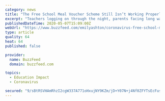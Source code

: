 ```yaml
---
category: news
title: "The Free School Meal Voucher Scheme Still Isn’t Working Properly, 7 Weeks After Schools Closed Due To Coronavirus"
excerpt: "Teachers logging on through the night, parents facing long waits for vouchers, some codes rejected at the tills. Some schools are being forced to resort to food banks to make sure children are being fed."
publishedDateTime: 2020-05-07T15:09:00Z
webUrl: "https://www.buzzfeed.com/emilyashton/coronavirus-free-school-meal-vouchers"
type: article
quality: 64
heat: 64
published: false

provider:
  name: BuzzFeed
  domain: buzzfeed.com

topics:
  - Education Impact
  - Coronavirus

secured: "9/sBtRSVHAmRhzI2cgW337A771oHxujNY9KZm/jD+Y07N+j4Nf0ZFYTsEcFus9AhaiS1OgPYFVf/68d5DWKVKAZ8P2oGwjbUO7+uMxuU/CNiKR2W7lC7+FOc2SIfFAlBC6kJZpZP3UWtq8cUph2iDxc09aRVvMJzY/7RP5vYjXwZ5EgYEoqT88kc+F5R8BFcUtQrYuYweSzSWwu1iSLO1cmZ/UuI7EGSjUwsR4O8KI1dXOUA/WDo2qPx+17s96tNTwN200j3kEfJn76VBd3zY4UJDln2UmRmCpjXXWRrDROHvgE+jbO3zUKG+JJ6oOHpjNfYQokr+p16lWjz4yrIcGzTXU/fUlPMZAy2PhGWoayC3j0B9RbOVuupOc15qnLFr3NOe2aI7iUxAeyAmVb/vrzTG9E/8WUJ4X6YhA4112WDG0DhBqeU2tZAxLRqdS+brNaueKCHW9ePzokA9qXu2tZLDYkCwvqHs/YRYySuVec=;M9TLu/ucSSbJywS20Z8EKQ=="
---
```


